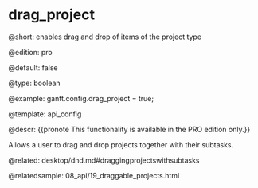 drag_project
=============

@short:
	enables drag and drop of items of the project type

@edition: pro

@default: false

@type: boolean

@example:
gantt.config.drag_project = true;

@template:	api_config

@descr:
{{pronote This functionality is available in the PRO edition only.}}

Allows a user to drag and drop projects together with their subtasks.

@related:
desktop/dnd.md#draggingprojectswithsubtasks

@relatedsample:
08_api/19_draggable_projects.html